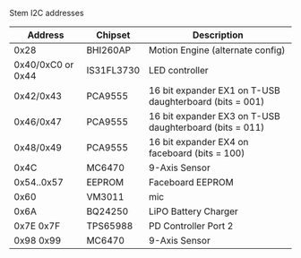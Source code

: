Stem I2C addresses

| Address    | Chipset  | Description                             |
|------------|----------|-----------------------------------------|
| 0x28       | BHI260AP | Motion Engine (alternate config)        |
| 0x40/0xC0 or 0x44| IS31FL3730 | LED controller                  |      
| 0x42/0x43  | PCA9555  | 16 bit expander EX1 on T-USB daughterboard (bits = 001) |
| 0x46/0x47  | PCA9555  | 16 bit expander EX3 on T-USB daughterboard (bits = 011) |
| 0x48/0x49  | PCA9555  | 16 bit expander EX4 on faceboard  (bits = 100)         |
| 0x4C       | MC6470   | 9-Axis Sensor                           |
| 0x54..0x57 | EEPROM   | Faceboard EEPROM          |
| 0x60       | VM3011   | mic           |
| 0x6A       | BQ24250  | LiPO Battery Charger      |
| 0x7E 0x7F  | TPS65988 |  PD Controller Port 2                   |
| 0x98 0x99  | MC6470   | 9-Axis Sensor
